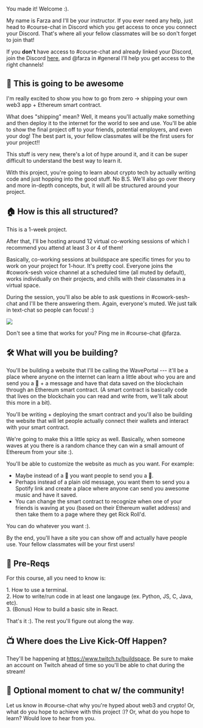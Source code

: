 You made it! Welcome :).

My name is Farza and I'll be your instructor. If you ever need any help, just head to #course-chat in Discord which you get access to once you connect your Discord. That's where all your fellow classmates will be so don't forget to join that!

If you **don't** have access to #course-chat and already linked your Discord, join the Discord [here](https://discord.gg/mXDqs6Ubcc), and @farza in #general I'll help you get access to the right channels!

**🚀 This is going to be awesome**
----------------------------------

I'm really excited to show you how to go from zero -> shipping your own web3 app + Ethereum smart contract.

What does "shipping" mean? Well, it means you'll actually make something and then deploy it to the internet for the world to see and use. You'll be able to show the final project off to your friends, potential employers, and even your dog! The best part is, your fellow classmates will be the first users for your project!!

This stuff is very new, there's a lot of hype around it, and it can be super difficult to understand the best way to learn it.

With this project, you're going to learn about crypto tech by actually writing code and just hopping into the good stuff. No B.S. We'll also go over theory and more in-depth concepts, but, it will all be structured around your project.

🏠 How is this all structured?
------------------------------

This is a 1-week project.

After that, I'll be hosting around 12 virtual co-working sessions of which I recommend you attend at least 3 or 4 of them!

Basically, co-working sessions at buildspace are specific times for you to work on your project for 1-hour. It's pretty cool. Everyone joins the #cowork-sesh voice channel at a scheduled time (all muted by default), works individually on their projects, and chills with their classmates in a virtual space.

During the session, you'll also be able to ask questions in #cowork-sesh-chat and I'll be there answering them. Again, everyone's muted. We just talk in text-chat so people can focus! :)

![](https://i.imgur.com/dqbGZae.png)

Don't see a time that works for you? Ping me in #course-chat @farza.

🛠 What will you be building?
-----------------------------

You'll be building a website that I'll be calling the WavePortal --- it'll be a place where anyone on the internet can learn a little about who you are and send you a 👋 + a message and have that data saved on the blockchain through an Ethereum smart contract. (A smart contract is basically code that lives on the blockchain you can read and write from, we'll talk about this more in a bit).

You'll be writing + deploying the smart contract and you'll also be building the website that will let people actually connect their wallets and interact with your smart contract.

We're going to make this a little spicy as well. Basically, when someone waves at you there is a random chance they can win a small amount of Ethereum from your site :).

You'll be able to customize the website as much as you want. For example:
- Maybe instead of a 👋 you want people to send you a 💩.
- Perhaps instead of a plain old message, you want them to send you a Spotify link and create a place where anyone can send you awesome music and have it saved.
- You can change the smart contract to recognize when one of your friends is waving at you (based on their Ethereum wallet address) and then take them to a page where they get Rick Roll'd.

You can do whatever you want :).

By the end, you'll have a site you can show off and actually have people use. Your fellow classmates will be your first users!

🤔 Pre-Reqs
-----------

For this course, all you need to know is:

1\. How to use a terminal.\
2\. How to write/run code in at least one langauge (ex. Python, JS, C, Java, etc).\
3\. (Bonus) How to build a basic site in React.

That's it :). The rest you'll figure out along the way.

📺 Where does the Live Kick-Off Happen?
---------------------------------------

They'll be happening at <https://www.twitch.tv/buildspace>. Be sure to make an account on Twitch ahead of time so you'll be able to chat during the stream!

🚨 Optional moment to chat w/ the community!
--------------------------------------------

Let us know in #course-chat why you're hyped about web3 and crypto! Or, what do you hope to achieve with this project :)? Or, what do you hope to learn? Would love to hear from you.